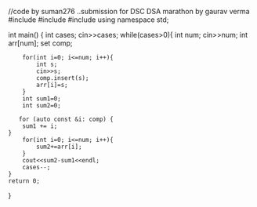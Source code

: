 //code by suman276 ..submission for DSC DSA marathon by gaurav verma 
#include <iostream>
#include <set>
#include <iterator>
using namespace std;

int main() {
	int cases; 
	cin>>cases;
	while(cases>0){
	    int num;
	    cin>>num;
	    int arr[num];
	    set<int> comp;
	    
	    for(int i=0; i<=num; i++){
	        int s;
	        cin>>s;
	        comp.insert(s);
	        arr[i]=s;
	    }
	    int sum1=0;
	    int sum2=0;
	    
	   for (auto const &i: comp) {
        sum1 += i;
    }
	    for(int i=0; i<=num; i++){
	        sum2+=arr[i];
	    }
	    cout<<sum2-sum1<<endl;
	    cases--;
	}
	return 0;
}
